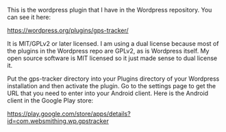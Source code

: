 This is the wordpress plugin that I have in the Wordpress repository. You can see it here:

https://wordpress.org/plugins/gps-tracker/

It is MIT/GPLv2 or later licensed. I am using a dual license because most of the plugins in the Wordpress repo are GPLv2, as is Wordpress itself. My open source software is MIT licensed so it just made sense to dual license it.

Put the gps-tracker directory into your Plugins directory of your Wordpress installation and then activate the plugin. Go to the settings page to get the URL that you need to enter into your Android client. Here is the Android client in the Google Play store:

https://play.google.com/store/apps/details?id=com.websmithing.wp.gpstracker


